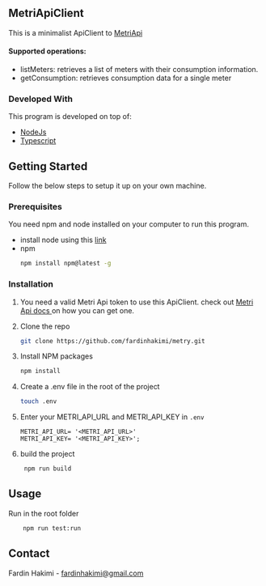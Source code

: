 
<!-- ABOUT THE PROJECT -->
## MetriApiClient

This is a minimalist ApiClient to [MetriApi](https://metry.docs.apiary.io/#)

#### Supported operations:

* listMeters: retrieves a list of meters with their consumption information.
* getConsumption: retrieves consumption data for a single meter


### Developed With

This program is developed on top of:

* [NodeJs](https://nodejs.org/en/)
* [Typescript](https://www.typescriptlang.org/)

## Getting Started
Follow the below steps to setup it up on your own machine.

### Prerequisites

You need npm and node installed on your computer to run this program.

* install node using this [link](https://nodejs.org/en/)
* npm
  ```sh
  npm install npm@latest -g
  ```

### Installation

1. You need a valid Metri Api token to use this ApiClient. check out [Metri Api docs ](https://metry.docs.apiary.io/#) on how you can get one.

2. Clone the repo
   ```sh
   git clone https://github.com/fardinhakimi/metry.git
   ```
3. Install NPM packages
   ```sh
   npm install
   ```
4. Create a .env file in the root of the project
    ```sh
    touch .env
    ```
4. Enter your METRI_API_URL and METRI_API_KEY in `.env`
   ```JS
   METRI_API_URL= '<METRI_API_URL>'
   METRI_API_KEY= '<METRI_API_KEY>';
   ```
4. build the project
   ```sh
    npm run build
   ```

## Usage

Run in the root folder
```sh
    npm run test:run
```

## Contact

Fardin Hakimi - fardinhakimi@gmail.com


